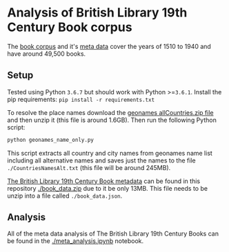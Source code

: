 # Analysis of British Library 19th Century Book corpus

The [book corpus](https://data.bl.uk/digbks/db14.html) and it's [meta data](https://data.bl.uk/digbks/DB21.html) cover the years of 1510 to 1940 and have around 49,500 books. 

## Setup
Tested using Python `3.6.7` but should work with Python >=`3.6.1`. Install the pip requirements: `pip install -r requirements.txt`

To resolve the place names download the [geonames allCountries.zip file](http://download.geonames.org/export/dump/) and then unzip it (this file is around 1.6GB). Then run the following Python script:

``` bash
python geonames_name_only.py
```

This script extracts all country and city names from geonames name list including all alternative names and saves just the names to the file `./CountriesNamesAlt.txt` (this file will be around 245MB).

[The British Library 19th Century Book metadata](https://data.bl.uk/digbks/DB21.html) can be found in this repository [./book_data.zip](./book_data.zip) due to it be only 13MB. This file needs to be unzip into a file called `./book_data.json`.

## Analysis

All of the meta data analysis of The British Library 19th Century Books can be found in the [./meta_analysis.ipynb](./meta_analysis.ipynb) notebook. 